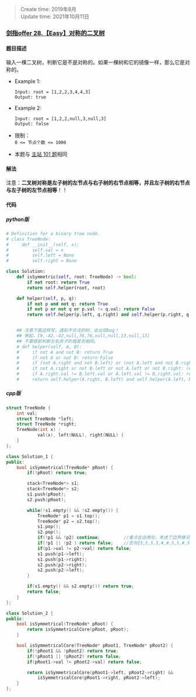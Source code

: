 > Create time: 2019年8月  
> Update time: 2021年10月11日  

### [剑指offer 28.【Easy】对称的二叉树](https://leetcode-cn.com/problems/dui-cheng-de-er-cha-shu-lcof/)
#### 题目描述
输入一棵二叉树，判断它是不是对称的。如果一棵树和它的镜像一样，那么它是对称的。

- Example 1:
    ```
    Input: root = [1,2,2,3,4,4,3]
    Output: true
    ```  
- Example 2:
    ```
    Input: root = [1,2,2,null,3,null,3]
    Output: false
    ```  

- 限制：  
  `0 <= 节点个数 <= 1000`  

- 本题与 [主站 101 题](https://leetcode-cn.com/problems/symmetric-tree/)相同

#### 解法
注意：**二叉树对称是左子树的左节点与右子树的右节点相等，并且左子树的右节点与左子树的左节点相等**！！


#### 代码
##### python版
```python
# Definition for a binary tree node.
# class TreeNode:
#     def __init__(self, x):
#         self.val = x
#         self.left = None
#         self.right = None

class Solution:
    def isSymmetric(self, root: TreeNode) -> bool:
        if not root: return True
        return self.helper(root, root)

    def helper(self, p, q):
        if not p and not q: return True
        if not p or not q or p.val != q.val: return False
        return self.helper(p.left, q.right) and self.helper(p.right, q.left)


    ## 注意下面这样写，遇到不合法的树，会出现bug！
    ## 例如，[9,-42,-42,null,76,76,null,null,13,null,13]
    ## 不要提前判断左右孩子的值是否相同。
    # def helper(self, A, B):
    #     if not A and not B: return True
    #     if not A or not B: return False
    #     if (not A.right and not B.left) or (not A.left and not B.right): return True
    #     if not A.right or not B.left or not A.left or not B.right: return False
    #     if A.right.val != B.left.val or A.left.val != B.right.val: return False
    #     return self.helper(A.right, B.left) and self.helper(A.left, B.right)
```


##### cpp版
```cpp
struct TreeNode {
    int val;
    struct TreeNode *left;
    struct TreeNode *right;
    TreeNode(int x) :
            val(x), left(NULL), right(NULL) {
    }
};

class Solution_1 {
public:
    bool isSymmetrical(TreeNode* pRoot) {
        if(!pRoot) return true;

        stack<TreeNode*> s1;
        stack<TreeNode*> s2;
        s1.push(pRoot);
        s2.push(pRoot);

        while(!s1.empty() && !s2.empty()) {
            TreeNode* p1 = s1.top();
            TreeNode* p2 = s2.top();
            s1.pop();
            s2.pop();
            if(!p1 && !p2) continue;         //重点在这两句，考虑了边界情况
            if(!p1 || !p2 ) return false;    //否则{5,5,5,5,#,#,5,5,#,5}报错
            if(p1->val != p2->val) return false;
            s1.push(p1->left);
            s1.push(p1->right);
            s2.push(p2->right);
            s2.push(p2->left);
        }

        if(s1.empty() && s2.empty()) return true;
        return false;
    }
};
```
```cpp
class Solution_2 {
public:
    bool isSymmetrical(TreeNode* pRoot) {
        return isSymmetricalCore(pRoot, pRoot);
    }

    bool isSymmetricalCore(TreeNode* pRoot1, TreeNode* pRoot2) {
        if(!pRoot1 && !pRoot2) return true;
        if(!pRoot1 || !pRoot2) return false;
        if(pRoot1->val != pRoot2->val) return false;

        return isSymmetricalCore(pRoot1->left, pRoot2->right) &&
            isSymmetricalCore(pRoot1->right, pRoot2->left);
    }
};
```